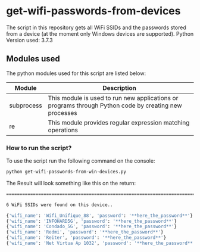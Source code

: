 # get-wifi-passwords-from-devices
The script in this repository gets all WiFi SSIDs and the passwords stored from a device (at the moment only Windows devices are supported).
Python Version used: 3.7.3 

## Modules used
The python modules used for this script are listed below:

| Module | Description |
| ------ | ------ |
| subprocess | This module is used to run new applications or programs through Python code by creating new processes |
| re | This module provides regular expression matching operations |

### How to run the script?

To use the script run the following command on the console:

```bash
python get-wifi-passwords-from-win-devices.py
```

The Result will look something like this on the return:
```bash
========================================================================

6 WiFi SSIDs were found on this device..

{'wifi_name': 'Wifi_Unifique_88', 'password': '**here_the_password**'}
{'wifi_name': 'INFOHARD5G', 'password': '**here_the_password**'}
{'wifi_name': 'Condado_5G', 'password': '**here_the_password**'}
{'wifi_name': 'Redmi', 'password': '**here_the_password**'}
{'wifi_name': 'Reiter', 'password': '**here_the_password**'}
{'wifi_name': 'Net Virtua Ap 1032', 'password': '**here_the_password**'}

```
